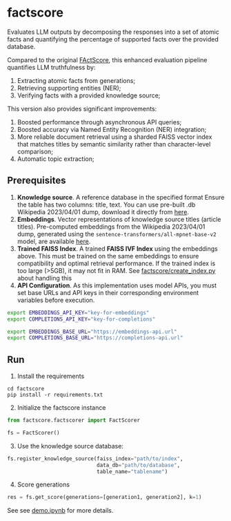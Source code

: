 # factscore
Evaluates LLM outputs by decomposing the responses into a set of atomic facts and quantifying the percentage of supported facts over the provided database.



Compared to the original [FActScore](https://github.com/shmsw25/FActScore), this enhanced evaluation pipeline quantifies LLM truthfulness by:
1. Extracting atomic facts from generations;
2. Retrieving supporting entities (NER);
3. Verifying facts with a provided knowledge source;

This version also provides significant improvements:
1. Boosted performance through asynchronous API queries; 
2. Boosted accuracy via Named Entity Recognition (NER) integration; 
3. More reliable document retrieval using a sharded FAISS vector index that matches titles by semantic similarity rather than character-level comparison; 
4. Automatic topic extraction;

## Prerequisites
1. **Knowledge source**.
A reference database in the specified format Ensure the table has two columns: title, text.
You can use pre-built .db Wikipedia 2023/04/01 dump, download it directly from [here](https://drive.google.com/file/d/1mekls6OGOKLmt7gYtHs0WGf5oTamTNat/view?usp=sharing).
2. **Embeddings**. Vector representations of knowledge source titles (article titles). Pre-computed embeddings from the Wikipedia 2023/04/01 dump, generated using the `sentence-transformers/all-mpnet-base-v2` model, are available [here](https://drive.google.com/file/d/15NioK8CzUYMeFpe9kynSxl5UT7OPcZvh/view?usp=sharing).
3. **Trained FAISS Index**. A trained **FAISS IVF Index** using the embeddings above. This must be trained on the same embeddings to ensure compatibility and optimal retrieval performance. If the trained index is too large (>5GB), it may not fit in RAM. See [factscore/create_index.py](https://github.com/ksenmel/factscore/blob/main/factscore/create_index.py) about handling this
4. **API Configuration**. As this implementation uses model APIs, you must set base URLs and API keys in their corresponding environment variables before execution.
```bash
export EMBEDDINGS_API_KEY="key-for-embeddings"
export COMPLETIONS_API_KEY="key-for-completions"

export EMBEDDINGS_BASE_URL="https://embeddings-api.url"
export COMPLETIONS_BASE_URL="https://completions-api.url"
```

## Run
1. Install the requirements
```shell
cd factscore
pip install -r requirements.txt
```

2. Initialize the factscore instance
```python
from factscore.factscorer import FactScorer

fs = FactScorer()
```
3. Use the knowledge source database:
```python
fs.register_knowledge_source(faiss_index="path/to/index",
                             data_db="path/to/database", 
                             table_name="tablename")
```
4. Score generations
```python
res = fs.get_score(generations=[generation1, generation2], k=1)
```

See see [demo.ipynb](https://github.com/ksenmel/factscore/blob/main/demo.ipynb) for more details.
